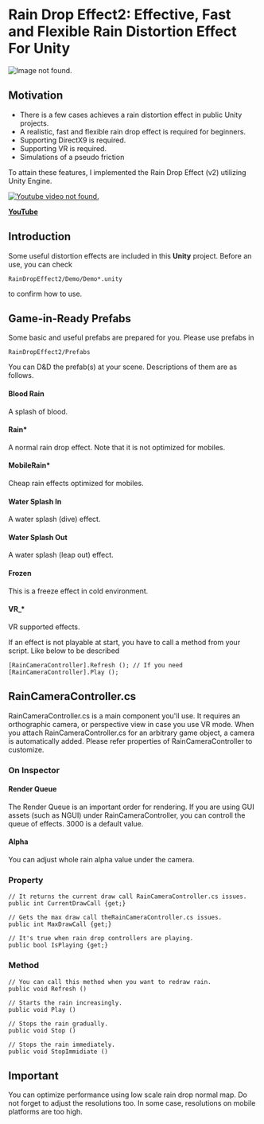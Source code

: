 # Rain Drop Effect2: Effective, Fast and Flexible Rain Distortion Effect For Unity

![Image not found.](https://github.com/EdoFrank/bin/raw/master/RainDropEffect2/rde1.jpg)

## Motivation
- There is a few cases achieves a rain distortion effect in public Unity projects. 
- A realistic, fast and flexible rain drop effect is required for beginners.
- Supporting DirectX9 is required.
- Supporting VR is required.
- Simulations of a pseudo friction 

To attain these features, I implemented the Rain Drop Effect (v2) utilizing Unity Engine.



[![Youtube video not found.](http://img.youtube.com/vi/ulWFE8J8E94/0.jpg)](https://www.youtube.com/watch?v=ulWFE8J8E94)

 [**YouTube**](https://www.youtube.com/watch?v=ulWFE8J8E94)

## Introduction
Some useful distortion effects are included in this **Unity** project. Before an use, you can check

```
RainDropEffect2/Demo/Demo*.unity
```

to confirm how to use.

## Game-in-Ready Prefabs
Some basic and useful prefabs are prepared for you. Please use prefabs in

```
RainDropEffect2/Prefabs
```

You can D&D the prefab(s) at your scene. Descriptions of them are as follows.

#### Blood Rain
A splash of blood.

#### Rain*
A normal rain drop effect. Note that it is not optimized for mobiles.

#### MobileRain*
Cheap rain effects optimized for mobiles.

#### Water Splash In
A water splash (dive) effect.

#### Water Splash Out 
A water splash (leap out) effect.

#### Frozen
This is a freeze effect in cold environment.

#### VR_*
VR supported effects.

If an effect is not playable at start, you have to call a method from your script. Like below to be described


```csharp:
[RainCameraController].Refresh (); // If you need
[RainCameraController].Play (); 
```

## RainCameraController.cs
RainCameraController.cs is a main component you'll use. It requires an orthographic camera, or perspective view in case you use VR mode. 
When you attach RainCameraController.cs for an arbitrary game object, a camera is automatically added.
Please refer properties of RainCameraController to customize.

### On Inspector

#### Render Queue
The Render Queue is an important order for rendering. If you are using GUI assets (such as NGUI) under RainCameraController, you can controll the queue of effects. 3000 is a default value.
#### Alpha
You can adjust whole rain alpha value under the camera.

### Property

```csharp:
// It returns the current draw call RainCameraController.cs issues.
public int CurrentDrawCall {get;}

// Gets the max draw call theRainCameraController.cs issues.
public int MaxDrawCall {get;}

// It's true when rain drop controllers are playing.
public bool IsPlaying {get;}
```

### Method

```csharp:
// You can call this method when you want to redraw rain.
public void Refresh ()

// Starts the rain increasingly.
public void Play ()

// Stops the rain gradually.
public void Stop () 

// Stops the rain immediately.
public void StopImmidiate ()
```

## Important
You can optimize performance using low scale rain drop normal map.
Do not forget to adjust the resolutions too. In some case, resolutions on mobile platforms are too high.